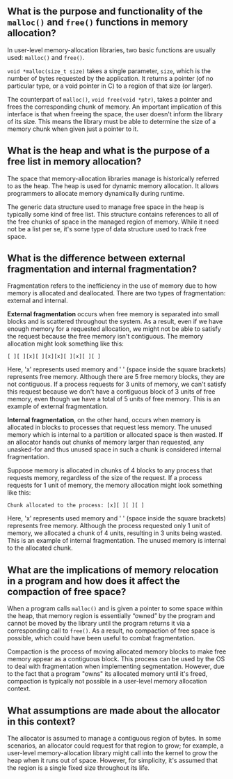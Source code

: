 ## What is the purpose and functionality of the `malloc()` and `free()` functions in memory allocation?

In user-level memory-allocation libraries, two basic functions are usually used: `malloc()` and `free()`. 

`void *malloc(size_t size)` takes a single parameter, `size`, which is the number of bytes requested by the application. It returns a pointer (of no particular type, or a void pointer in C) to a region of that size (or larger). 

The counterpart of `malloc()`, `void free(void *ptr)`, takes a pointer and frees the corresponding chunk of memory. An important implication of this interface is that when freeing the space, the user doesn't inform the library of its size. This means the library must be able to determine the size of a memory chunk when given just a pointer to it.

## What is the heap and what is the purpose of a free list in memory allocation?

The space that memory-allocation libraries manage is historically referred to as the heap. The heap is used for dynamic memory allocation. It allows programmers to allocate memory dynamically during runtime.

The generic data structure used to manage free space in the heap is typically some kind of free list. This structure contains references to all of the free chunks of space in the managed region of memory. While it need not be a list per se, it's some type of data structure used to track free space.

## What is the difference between external fragmentation and internal fragmentation?

Fragmentation refers to the inefficiency in the use of memory due to how memory is allocated and deallocated. There are two types of fragmentation: external and internal.

**External fragmentation** occurs when free memory is separated into small blocks and is scattered throughout the system. As a result, even if we have enough memory for a requested allocation, we might not be able to satisfy the request because the free memory isn't contiguous.
The memory allocation might look something like this:

```
[ ][ ][x][ ][x][x][ ][x][ ][ ]
```
Here, 'x' represents used memory and ' ' (space inside the square brackets) represents free memory. Although there are 5 free memory blocks, they are not contiguous. If a process requests for 3 units of memory, we can't satisfy this request because we don't have a contiguous block of 3 units of free memory, even though we have a total of 5 units of free memory. This is an example of external fragmentation.

**Internal fragmentation**, on the other hand, occurs when memory is allocated in blocks to processes that request less memory. The unused memory which is internal to a partition or allocated space is then wasted. If an allocator hands out chunks of memory larger than requested, any unasked-for and thus unused space in such a chunk is considered internal fragmentation. 

Suppose memory is allocated in chunks of 4 blocks to any process that requests memory, regardless of the size of the request. If a process requests for 1 unit of memory, the memory allocation might look something like this:

```
Chunk allocated to the process: [x][ ][ ][ ]
```
Here, 'x' represents used memory and ' ' (space inside the square brackets) represents free memory. Although the process requested only 1 unit of memory, we allocated a chunk of 4 units, resulting in 3 units being wasted. This is an example of internal fragmentation. The unused memory is internal to the allocated chunk.

## What are the implications of memory relocation in a program and how does it affect the compaction of free space?

When a program calls `malloc()` and is given a pointer to some space within the heap, that memory region is essentially “owned” by the program and cannot be moved by the library until the program returns it via a corresponding call to `free()`. As a result, no compaction of free space is possible, which could have been useful to combat fragmentation.

Compaction is the process of moving allocated memory blocks to make free memory appear as a contiguous block. This process can be used by the OS to deal with fragmentation when implementing segmentation. However, due to the fact that a program "owns" its allocated memory until it's freed, compaction is typically not possible in a user-level memory allocation context.

## What assumptions are made about the allocator in this context?

The allocator is assumed to manage a contiguous region of bytes. In some scenarios, an allocator could request for that region to grow; for example, a user-level memory-allocation library might call into the kernel to grow the heap when it runs out of space. However, for simplicity, it's assumed that the region is a single fixed size throughout its life.